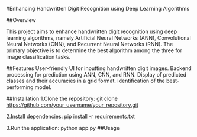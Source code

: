 #Enhancing Handwritten Digit Recognition using Deep Learning Algorithms

##Overview

This project aims to enhance handwritten digit recognition using deep learning algorithms, namely Artificial Neural Networks (ANN), Convolutional Neural Networks (CNN), and Recurrent Neural Networks (RNN). The primary objective is to determine the best algorithm among the three for image classification tasks.

##Features
User-friendly UI for inputting handwritten digit images.
Backend processing for prediction using ANN, CNN, and RNN.
Display of predicted classes and their accuracies in a grid format.
Identification of the best-performing model.

##Installation
1.Clone the repository:
git clone https://github.com/your_username/your_repository.git

2.Install dependencies:
pip install -r requirements.txt

3.Run the application:
python app.py
##Usage

